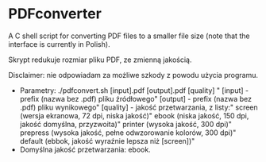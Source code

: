 # PDFconverter

A C shell script for converting PDF files to a smaller file size (note that the interface is currently in Polish).
 
Skrypt redukuje rozmiar pliku PDF, ze zmienną jakością.

Disclaimer: nie odpowiadam za możliwe szkody z powodu użycia programu.

 * Parametry: ./pdfconvert.sh [input].pdf [output].pdf [quality] "
  [input] - prefix (nazwa bez .pdf) pliku źródłowego"
  [output] - prefix (nazwa bez .pdf) pliku wynikowego"
  [quality] - jakość przetwarzania, z listy:"
     screen   (wersja ekranowa, 72 dpi, niska jakość)"
     ebook    (niska jakość, 150 dpi, jakość domyślna, przyzwoita)"
     printer  (wysoka jakość, 300 dpi)"
     prepress (wysoka jakość, pełne odwzorowanie kolorów, 300 dpi)"
     default  (ebbok, jakość wyraźnie lepsza niż [screen])"
 * Domyślna jakość przetwarzania: ebook.   


